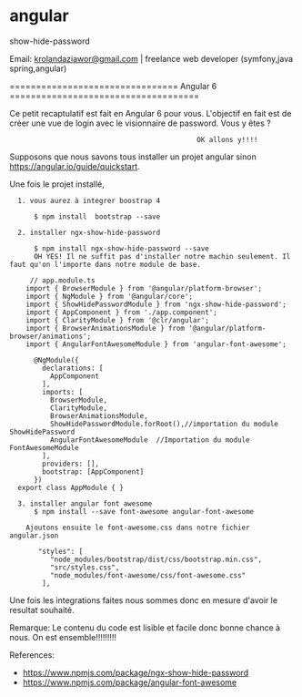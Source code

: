 # angular

show-hide-password


Email: krolandaziawor@gmail.com | freelance web developer (symfony,java spring,angular)


================================ Angular 6 ====================================

Ce petit recaptulatif est fait en Angular 6 pour vous. L'objectif en fait est de créer une vue de login avec le visionnaire de password. Vous y êtes ?

                                                  OK allons y!!!!
                                                  
 Supposons que nous savons tous installer un projet angular sinon https://angular.io/guide/quickstart.
 
 Une fois le projet installé,
  
      1. vous aurez à integrer boostrap 4
      
          $ npm install  bootstrap --save
      
      2. installer ngx-show-hide-password
      
          $ npm install ngx-show-hide-password --save
          OH YES! Il ne suffit pas d'installer notre machin seulement. Il faut qu'on l'importe dans notre module de base.
                
         // app.module.ts      
        import { BrowserModule } from '@angular/platform-browser';
        import { NgModule } from '@angular/core';
        import { ShowHidePasswordModule } from 'ngx-show-hide-password';
        import { AppComponent } from './app.component';
        import { ClarityModule } from '@clr/angular';
        import { BrowserAnimationsModule } from '@angular/platform-browser/animations';
        import { AngularFontAwesomeModule } from 'angular-font-awesome';

          @NgModule({
            declarations: [
              AppComponent
            ],
            imports: [
              BrowserModule,
              ClarityModule,
              BrowserAnimationsModule,
              ShowHidePasswordModule.forRoot(),//importation du module ShowHidePassword
              AngularFontAwesomeModule  //Importation du module FontAwesomeModule
            ],
            providers: [],
            bootstrap: [AppComponent]
          })
      export class AppModule { }
                         
      3. installer angular font awesome
          $ npm install --save font-awesome angular-font-awesome
        
        Ajoutons ensuite le font-awesome.css dans notre fichier angular.json
        
           "styles": [
              "node_modules/bootstrap/dist/css/bootstrap.min.css",
              "src/styles.css",
              "node_modules/font-awesome/css/font-awesome.css"
            ],
          
 
 Une fois les integrations faites nous sommes donc en mesure d'avoir le resultat souhaité.
 
 Remarque: Le contenu du code est lisible et facile donc bonne chance à nous. On est ensemble!!!!!!!!!

References:
  - https://www.npmjs.com/package/ngx-show-hide-password
  - https://www.npmjs.com/package/angular-font-awesome

